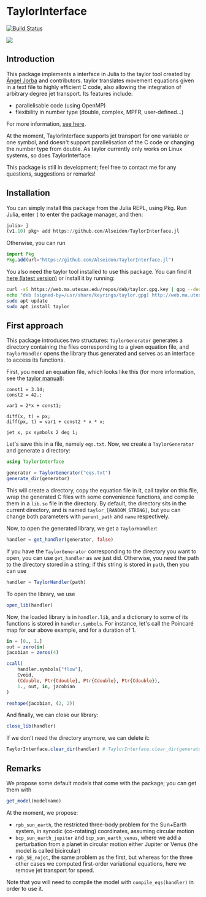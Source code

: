# TaylorInterface

[![Build Status](https://github.com/Alseidon/TaylorInterface.jl/actions/workflows/CI.yml/badge.svg?branch=main)](https://github.com/Alseidon/TaylorInterface.jl/actions/workflows/CI.yml?query=branch%3Amain)

[![](https://img.shields.io/badge/docs-latest-blue.svg)](https://alseidon.github.io/TaylorInterface.jl/dev)

## Introduction

This package implements a interface in Julia to the taylor tool created by [Àngel Jorba](http://www.maia.ub.es/~angel/) and contributors. taylor translates movement equations given in a text file to highly efficient C code, also allowing the integration of arbitrary degree jet transport. Its features include:

- parallelisable code (using OpenMP)
- flexibility in number type (double, complex, MPFR, user-defined...)

For more information, [see here](http://www.maia.ub.es/~angel/taylor/).

At the moment, TaylorInterface supports jet transport for one variable or one symbol, and doesn't support parallelisation of the C code or changing the number type from double. As taylor currently only works on Linux systems, so does TaylorInterface.

This package is still in development; feel free to contact me for any questions, suggestions or remarks!

## Installation

You can simply install this package from the Julia REPL, using Pkg. Run Julia, enter `]` to enter the package manager, and then:

```julia
julia> ]
(v1.10) pkg> add https://github.com/Alseidon/TaylorInterface.jl
```

Otherwise, you can run
```julia
import Pkg
Pkg.add(url="https://github.com/Alseidon/TaylorInterface.jl")
```

You also need the taylor tool installed to use this package. You can find it [here (latest version)](https://github.com/joang/taylor2-dist) or install it by running:

```bash
curl -sS https://web.ma.utexas.edu/repos/deb/taylor.gpg.key | gpg --dearmor | sudo tee /usr/share/keyrings/taylor.gpg
echo "deb [signed-by=/usr/share/keyrings/taylor.gpg] http://web.ma.utexas.edu/repos/deb focal main" | sudo tee /etc/apt/sources.list.d/taylor.list
sudo apt update
sudo apt install taylor
```

## First approach

This package introduces two structures: `TaylorGenerator` generates a directory containing the files corresponding to a given equation file, and `TaylorHandler` opens the library thus generated and serves as an interface to access its functions.

First, you need an equation file, which looks like this (for more information, see the [taylor manual](https://github.com/joang/taylor2-dist/blob/main/src/manual/manual.pdf)):

```
const1 = 3.14;
const2 = 42.;

var1 = 2*x + const1;

diff(x, t) = px;
diff(px, t) = var1 + const2 * x * x;

jet x, px symbols 2 deg 1;
```

Let's save this in a file, namely `eqs.txt`. Now, we create a `TaylorGenerator` and generate a directory:

```julia
using TaylorInterface

generator = TaylorGenerator("eqs.txt")
generate_dir(generator)
```

This will create a directory, copy the equation file in it, call taylor on this file, wrap the generated C files with some convenience functions, and compile them in a `lib.so` file in the directory. By default, the directory sits in the current directory, and is named `taylor_[RANDOM_STRING]`, but you can change both parameters with `parent_path` and `name` respectively.

Now, to open the generated library, we get a `TaylorHandler`:

```julia
handler = get_handler(generator, false)
```

If you have the `TaylorGenerator` corresponding to the directory you want to open, you can use `get_handler` as we just did. Otherwise, you need the path to the directory stored in a string; if this string is stored in `path`, then you can use

```julia
handler = TaylorHandler(path)
```

To open the library, we use

```julia
open_lib(handler)
```

Now, the loaded library is in `handler.lib`, and a dictionary to some of its functions is stored in `handler.symbols`. For instance, let's call the Poincaré map for our above example, and for a duration of 1.

```julia
in = [0., 1.]
out = zero(in)
jacobian = zeros(4)

ccall(
    handler.symbols["flow"],
    Cvoid,
    (Cdouble, Ptr{Cdouble}, Ptr{Cdouble}, Ptr{Cdouble}),
    1., out, in, jacobian
)

reshape(jacobian, (2, 2))
```

And finally, we can close our library:

```julia
close_lib(handler)
```

If we don't need the directory anymore, we can delete it:
```julia
TaylorInterface.clear_dir(handler) # TaylorInterface.clear_dir(generator) also works
```

## Remarks

We propose some default models that come with the package; you can get them with

```julia
get_model(modelname)
```

At the moment, we propose:
- `rpb_sun_earth`, the restricted three-body problem for the Sun+Earth system, in synodic (co-rotating) coordinates, assuming circular motion
- `bcp_sun_earth_jupiter` and `bcp_sun_earth_venus`, where we add a perturbation from a planet in circular motion either Jupiter or Venus (the model is called bicircular)
- `rpb_SE_nojet`, the same problem as the first, but whereas for the three other cases we computed first-order variational equations, here we remove jet transport for speed.

Note that you will need to compile the model with `compile_eqs(handler)` in order to use it.
